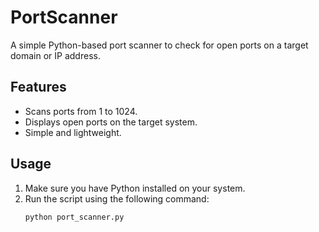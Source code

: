 # PortScanner

A simple Python-based port scanner to check for open ports on a target domain or IP address.

## Features
- Scans ports from 1 to 1024.
- Displays open ports on the target system.
- Simple and lightweight.

## Usage

1. Make sure you have Python installed on your system.
2. Run the script using the following command:
   ```bash
   python port_scanner.py
